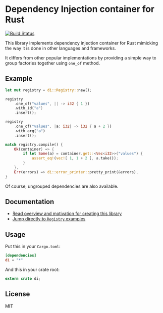 # Dependency Injection container for Rust

[![Build Status](https://travis-ci.org/Nercury/di-rs.svg?branch=master)](https://travis-ci.org/Nercury/di-rs)

This library implements dependency injection container for Rust
mimicking the way it is done in other languages and
frameworks.

It differs from other popular implementations by providing
a simple way to group factories together using `one_of` method.

## Example

```rust
let mut registry = di::Registry::new();

registry
    .one_of("values", || -> i32 { 1 })
    .with_id("a")
    .insert();

registry
    .one_of("values", |a: i32| -> i32 { a + 2 })
    .with_arg("a")
    .insert();

match registry.compile() {
    Ok(container) => {
        if let Some(a) = container.get::<Vec<i32>>("values") {
            assert_eq!(vec![ 1, 1 + 2 ], a.take());
        }
    },
    Err(errors) => di::error_printer::pretty_print(&errors),
}
```

Of course, ungrouped dependencies are also available.

## Documentation

- [Read overview and motivation for creating this library](http://nercury.github.io/di-rs)
- [Jump directly to `Registry` examples](http://nercury.github.io/di-rs)

## Usage

Put this in your `Cargo.toml`:

```toml
[dependencies]
di = "*"
```

And this in your crate root:

```rust
extern crate di;
```

## License

MIT
